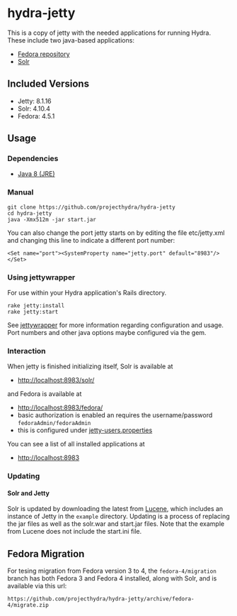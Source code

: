 # hydra-jetty

This is a copy of jetty with the needed applications for running Hydra.  These include two java-based applications:

* [Fedora repository](https://github.com/futures/fcrepo4)
* [Solr](http://lucene.apache.org/solr/)

## Included Versions

* Jetty: 8.1.16
* Solr: 4.10.4
* Fedora: 4.5.1

## Usage

### Dependencies

* [Java 8 (JRE)](https://java.com/en/download/index.jsp)

### Manual

    git clone https://github.com/projecthydra/hydra-jetty
    cd hydra-jetty
    java -Xmx512m -jar start.jar

You can also change the port jetty starts on by editing the file etc/jetty.xml and changing this line to indicate a different port number:

    <Set name="port"><SystemProperty name="jetty.port" default="8983"/></Set>

### Using jettywrapper

For use within your Hydra application's Rails directory.

    rake jetty:install
    rake jetty:start

See [jettywrapper](https://github.com/projecthydra/jettywrapper) for more information regarding configuration and usage.
Port numbers and other java options maybe configured via the gem.

### Interaction

When jetty is finished initializing itself, Solr is available at

* [http://localhost:8983/solr/](http://localhost:8983/solr/)

and Fedora is available at

* [http://localhost:8983/fedora/](http://localhost:8983/fedora/)
* basic authorization is enabled an requires the username/password `fedoraAdmin/fedoraAdmin`
* this is configured under [jetty-users.properties](resources/jetty-users.properties)

You can see a list of all installed applications at

* [http://localhost:8983](http://localhost:8983)

### Updating

#### Solr and Jetty

Solr is updated by downloading the latest from [Lucene](http://lucene.apache.org/solr/), which includes an instance of Jetty in the
`example` directory.  Updating is a process of replacing the jar files as well as the solr.war and start.jar files.  Note that the
example from Lucene does not include the start.ini file.

## Fedora Migration

For tesing migration from Fedora version 3 to 4, the `fedora-4/migration` branch has both Fedora 3 and Fedora 4 installed, along with Solr, and is available
via this url:

    https://github.com/projecthydra/hydra-jetty/archive/fedora-4/migrate.zip
